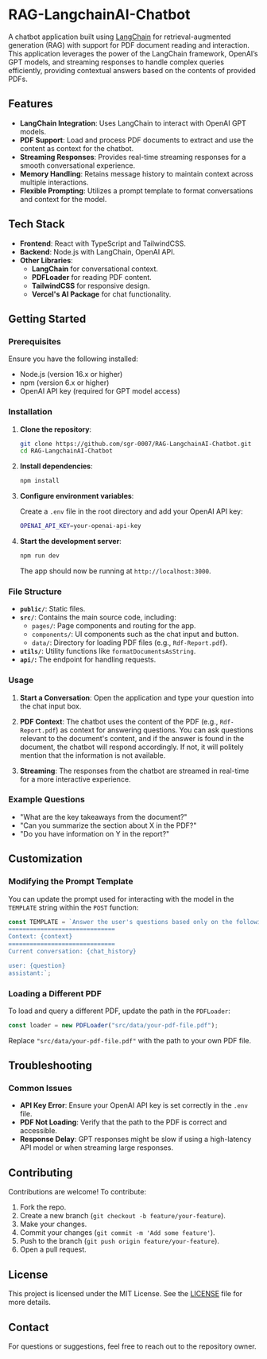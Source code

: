 
# RAG-LangchainAI-Chatbot

A chatbot application built using [LangChain](https://github.com/hwchase17/langchain) for retrieval-augmented generation (RAG) with support for PDF document reading and interaction. This application leverages the power of the LangChain framework, OpenAI’s GPT models, and streaming responses to handle complex queries efficiently, providing contextual answers based on the contents of provided PDFs.

## Features

- **LangChain Integration**: Uses LangChain to interact with OpenAI GPT models.
- **PDF Support**: Load and process PDF documents to extract and use the content as context for the chatbot.
- **Streaming Responses**: Provides real-time streaming responses for a smooth conversational experience.
- **Memory Handling**: Retains message history to maintain context across multiple interactions.
- **Flexible Prompting**: Utilizes a prompt template to format conversations and context for the model.

## Tech Stack

- **Frontend**: React with TypeScript and TailwindCSS.
- **Backend**: Node.js with LangChain, OpenAI API.
- **Other Libraries**: 
  - **LangChain** for conversational context.
  - **PDFLoader** for reading PDF content.
  - **TailwindCSS** for responsive design.
  - **Vercel's AI Package** for chat functionality.

## Getting Started

### Prerequisites

Ensure you have the following installed:

- Node.js (version 16.x or higher)
- npm (version 6.x or higher)
- OpenAI API key (required for GPT model access)

### Installation

1. **Clone the repository**:
   ```bash
   git clone https://github.com/sgr-0007/RAG-LangchainAI-Chatbot.git
   cd RAG-LangchainAI-Chatbot
   ```

2. **Install dependencies**:
   ```bash
   npm install
   ```

3. **Configure environment variables**:

   Create a `.env` file in the root directory and add your OpenAI API key:
   ```bash
   OPENAI_API_KEY=your-openai-api-key
   ```

4. **Start the development server**:
   ```bash
   npm run dev
   ```

   The app should now be running at `http://localhost:3000`.

### File Structure

- **`public/`**: Static files.
- **`src/`**: Contains the main source code, including:
  - `pages/`: Page components and routing for the app.
  - `components/`: UI components such as the chat input and button.
  - `data/`: Directory for loading PDF files (e.g., `Rdf-Report.pdf`).
- **`utils/`**: Utility functions like `formatDocumentsAsString`.
- **`api/`:** The endpoint for handling requests.

### Usage

1. **Start a Conversation**:
   Open the application and type your question into the chat input box.

2. **PDF Context**:
   The chatbot uses the content of the PDF (e.g., `Rdf-Report.pdf`) as context for answering questions. You can ask questions relevant to the document's content, and if the answer is found in the document, the chatbot will respond accordingly. If not, it will politely mention that the information is not available.

3. **Streaming**:
   The responses from the chatbot are streamed in real-time for a more interactive experience.

### Example Questions

- "What are the key takeaways from the document?"
- "Can you summarize the section about X in the PDF?"
- "Do you have information on Y in the report?"

## Customization

### Modifying the Prompt Template

You can update the prompt used for interacting with the model in the `TEMPLATE` string within the `POST` function:

```ts
const TEMPLATE = `Answer the user's questions based only on the following context. If the answer is not in the context, reply politely that you do not have that information available.:
==============================
Context: {context}
==============================
Current conversation: {chat_history}

user: {question}
assistant:`;
```

### Loading a Different PDF

To load and query a different PDF, update the path in the `PDFLoader`:

```ts
const loader = new PDFLoader("src/data/your-pdf-file.pdf");
```

Replace `"src/data/your-pdf-file.pdf"` with the path to your own PDF file.

## Troubleshooting

### Common Issues

- **API Key Error**: Ensure your OpenAI API key is set correctly in the `.env` file.
- **PDF Not Loading**: Verify that the path to the PDF is correct and accessible.
- **Response Delay**: GPT responses might be slow if using a high-latency API model or when streaming large responses.

## Contributing

Contributions are welcome! To contribute:

1. Fork the repo.
2. Create a new branch (`git checkout -b feature/your-feature`).
3. Make your changes.
4. Commit your changes (`git commit -m 'Add some feature'`).
5. Push to the branch (`git push origin feature/your-feature`).
6. Open a pull request.

## License

This project is licensed under the MIT License. See the [LICENSE](./LICENSE) file for more details.

## Contact

For questions or suggestions, feel free to reach out to the repository owner.
